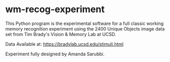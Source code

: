 # wm-recog-experiment
This Python program is the experimental software for a full classic working memory recognition experiment using the 2400 Unique Objects image data set from Tim Brady's Vision &amp; Memory Lab at UCSD.

Data Available at: https://bradylab.ucsd.edu/stimuli.html

Experiment fully designed by Amanda Sarubbi.
